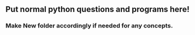 ## Put normal python questions and programs here!

### Make New folder accordingly if needed for any concepts.
